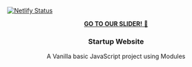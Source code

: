 
[![Netlify Status](https://api.netlify.com/api/v1/badges/34dada6e-9a36-4f39-8931-54d72e294db5/deploy-status)](https://app.netlify.com/sites/my-vanilla-js-slider/deploys)
<div align="center" dir="auto">
  <a href="https://anouar4070.github.io/slider/">
 <strong> GO TO OUR SLIDER!</strong> 🚀
  </a>
  <div class="markdown-heading" dir="auto"><h3 align="center" tabindex="-1" class="heading-element" dir="auto">Startup Website</h3></div>
  <p align="center" dir="auto">
    A Vanilla basic JavaScript project using Modules
    <br>
     
</div>
